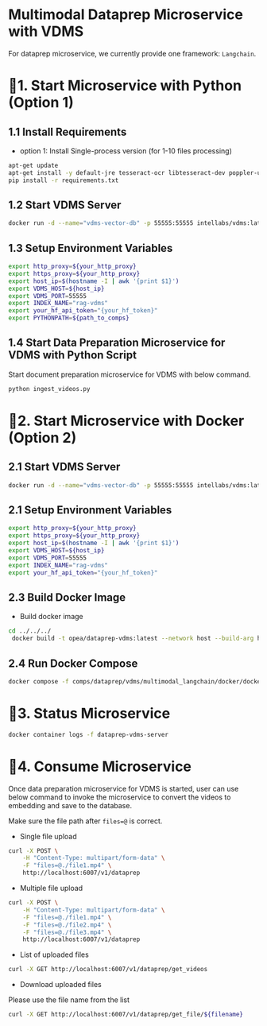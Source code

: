# Multimodal Dataprep Microservice with VDMS

For dataprep microservice, we currently provide one framework: `Langchain`.

# 🚀1. Start Microservice with Python (Option 1)

## 1.1 Install Requirements

- option 1: Install Single-process version (for 1-10 files processing)

```bash
apt-get update
apt-get install -y default-jre tesseract-ocr libtesseract-dev poppler-utils
pip install -r requirements.txt
```

## 1.2 Start VDMS Server

```bash
docker run -d --name="vdms-vector-db" -p 55555:55555 intellabs/vdms:latest
```

## 1.3 Setup Environment Variables

```bash
export http_proxy=${your_http_proxy}
export https_proxy=${your_http_proxy}
export host_ip=$(hostname -I | awk '{print $1}')
export VDMS_HOST=${host_ip}
export VDMS_PORT=55555
export INDEX_NAME="rag-vdms"
export your_hf_api_token="{your_hf_token}"
export PYTHONPATH=${path_to_comps}
```

## 1.4 Start Data Preparation Microservice for VDMS with Python Script

Start document preparation microservice for VDMS with below command.

```bash
python ingest_videos.py
```

# 🚀2. Start Microservice with Docker (Option 2)

## 2.1 Start VDMS Server

```bash
docker run -d --name="vdms-vector-db" -p 55555:55555 intellabs/vdms:latest
```

## 2.1 Setup Environment Variables

```bash
export http_proxy=${your_http_proxy}
export https_proxy=${your_http_proxy}
export host_ip=$(hostname -I | awk '{print $1}')
export VDMS_HOST=${host_ip}
export VDMS_PORT=55555
export INDEX_NAME="rag-vdms"
export your_hf_api_token="{your_hf_token}"
```

## 2.3 Build Docker Image

- Build docker image

```bash
cd ../../../
 docker build -t opea/dataprep-vdms:latest --network host --build-arg https_proxy=$https_proxy --build-arg http_proxy=$http_proxy -f comps/dataprep/vdms/multimodal_langchain/docker/Dockerfile .

```

## 2.4 Run Docker Compose

```bash
docker compose -f comps/dataprep/vdms/multimodal_langchain/docker/docker-compose-dataprep-vdms.yaml up -d
```

# 🚀3. Status Microservice

```bash
docker container logs -f dataprep-vdms-server
```

# 🚀4. Consume Microservice

Once data preparation microservice for VDMS is started, user can use below command to invoke the microservice to convert the videos to embedding and save to the database.

Make sure the file path after `files=@` is correct.

- Single file upload

```bash
curl -X POST \
    -H "Content-Type: multipart/form-data" \
    -F "files=@./file1.mp4" \
    http://localhost:6007/v1/dataprep
```

- Multiple file upload

```bash
curl -X POST \
    -H "Content-Type: multipart/form-data" \
    -F "files=@./file1.mp4" \
    -F "files=@./file2.mp4" \
    -F "files=@./file3.mp4" \
    http://localhost:6007/v1/dataprep
```

- List of uploaded files

```bash
curl -X GET http://localhost:6007/v1/dataprep/get_videos
```

- Download uploaded files

Please use the file name from the list

```bash
curl -X GET http://localhost:6007/v1/dataprep/get_file/${filename}
```

